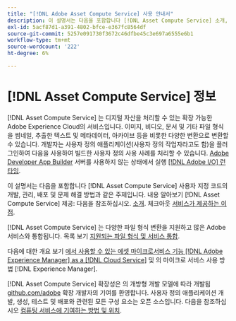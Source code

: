 ```yaml
---
title: "[!DNL Adobe Asset Compute Service] 사용 안내서"
description: 이 설명서는 다음을 포함합니다 [!DNL Asset Compute Service] 소개, 사용자 지정 코드 개발, 관리, 배포 및 문제 해결 방법 등의 작업을 제공합니다.
exl-id: 5acf87d1-a391-4802-bfce-e367fc8564df
source-git-commit: 5257e091730f3672c46dfbe45c3e697a6555e6b1
workflow-type: tm+mt
source-wordcount: '222'
ht-degree: 6%

---
```


# [!DNL Asset Compute Service] 정보

[!DNL Asset Compute Service] 는 디지털 자산을 처리할 수 있는 확장 가능한 Adobe Experience Cloud의 서비스입니다. 이미지, 비디오, 문서 및 기타 파일 형식을 썸네일, 추출한 텍스트 및 메타데이터, 아카이브 등을 비롯한 다양한 변환으로 변환할 수 있습니다. 개발자는 사용자 정의 애플리케이션(사용자 정의 작업자라고도 함)을 플러그인하여 다음을 사용하여 빌드한 사용자 정의 사용 사례를 처리할 수 있습니다. [Adobe Developer App Builder](https://developer.adobe.com/app-builder/docs/overview) 서버를 사용하지 않는 상태에서 실행 [[!DNL Adobe I/O] 런타임](https://www.adobe.io/apis/experienceplatform/runtime.html).

이 설명서는 다음을 포함합니다 [!DNL Asset Compute Service] 사용자 지정 코드의 개발, 관리, 배포 및 문제 해결 방법과 같은 주제입니다. 내용 알아보기 [!DNL Asset Compute Service] 제공: 다음을 참조하십시오. [소개](introduction.md). 체크아웃 [서비스가 제공하는 이점](introduction.md#possible-use-cases-benefits).

[!DNL Asset Compute Service] 는 다양한 파일 형식 변환을 지원하고 많은 Adobe 서비스와 통합됩니다. 목록 보기 [지원되는 파일 형식 및 서비스 통합](https://experienceleague.adobe.com/docs/experience-manager-cloud-service/assets/file-format-support.html).

다음에 대한 개요 보기 [에서 사용할 수 있는 에셋 마이크로서비스 기능 [!DNL Adobe Experience Manager] as a [!DNL Cloud Service]](https://experienceleague.adobe.com/docs/experience-manager-cloud-service/assets/asset-microservices-overview.html) 및 의 마이크로 서비스 사용 방법 [!DNL Experience Manager].

[!DNL Asset Compute Service] 확장성은 의 개방형 개발 모델에 따라 개발됨 [github.com/adobe](https://github.com/adobe) 확장 개발자의 기여를 환영합니다. 사용자 정의 애플리케이션 개발, 생성, 테스트 및 배포와 관련된 모든 구성 요소는 오픈 소스입니다. 다음을 참조하십시오 [컴퓨팅 서비스에 기여하는 방법 및 위치](contribute-to-compute-service.md).

<!--
Possible to record the below info here in this landing page to centralize the miscellaneous info about Asset Compute Service?
 List of dependencies and requirements SDK, CLI, Devtools, etc.? Or may be a link to the prerequisites.
 Introduction video when Tech Marketing team shares one.
-->
